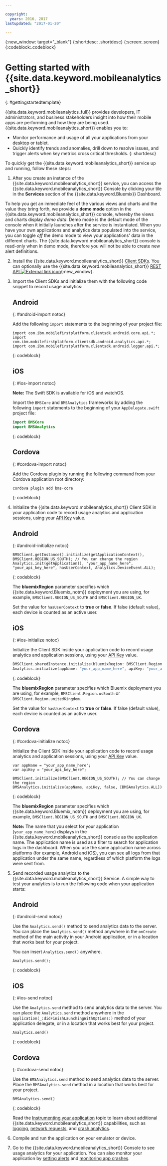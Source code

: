 ```yaml
---

copyright:
  years: 2016, 2017
lastupdated: "2017-01-20"

---
```

{:new_window: target="_blank"}
{:shortdesc: .shortdesc}
{:screen:.screen}
{:codeblock:.codeblock}

# Getting started with {{site.data.keyword.mobileanalytics_short}}

{: #gettingstartedtemplate}

{{site.data.keyword.mobileanalytics_full}} provides developers, IT administrators, and business stakeholders insight into how their mobile apps are performing and how they are being used. {{site.data.keyword.mobileanalytics_short}} enables you to:

* Monitor performance and usage of all your applications from your desktop or tablet. 
* Quickly identify trends and anomalies, drill down to resolve issues, and trigger alerts when key metrics cross critical thresholds. 
{: shortdesc}

To quickly get the {{site.data.keyword.mobileanalytics_short}} service up and running, follow these steps:

1. After you create an instance <!--[create an instance](https://console.{DomainName}/docs/services/reqnsi.html#req_instance)-->of the {{site.data.keyword.mobileanalytics_short}} service, you can access the {{site.data.keyword.mobileanalytics_short}} Console by clicking your tile in the **Services** section of the {{site.data.keyword.Bluemix}} Dashboard.

 To help you get an immediate feel of the various views and charts and the value they bring forth, we provide a **demo mode** option in the {{site.data.keyword.mobileanalytics_short}} console, whereby the views and charts display *demo data*. Demo mode is the default mode of the console when it initially launches after the service is instantiated. When you have your own applications and analytics data populated into the service, you can toggle *off* the demo mode to view your applications' data in the different charts. The {{site.data.keyword.mobileanalytics_short}} console is read-only when in demo mode, therefore you will not be able to create new alert definitions.

2. Install the {{site.data.keyword.mobileanalytics_short}} [Client SDKs](/docs/services/mobileanalytics/install-client-sdk.html). You can optionally use the {{site.data.keyword.mobileanalytics_short}} [REST API ![External link icon](../../icons/launch-glyph.svg "External link icon")](https://mobile-analytics-dashboard.{DomainName}/analytics-service/){:new_window}.

3. Import the Client SDKs and initialize them with the following code snippet to record usage analytics:

	## Android
	{: #android-import notoc}

	Add the following `import` statements to the beginning of your project file:
	
    ```
    import com.ibm.mobilefirstplatform.clientsdk.android.core.api.*;
    import com.ibm.mobilefirstplatform.clientsdk.android.analytics.api.*;
    import com.ibm.mobilefirstplatform.clientsdk.android.logger.api.*;
    ```
	{: codeblock}

	## iOS
	{: #ios-import notoc}
	
	**Note:** The Swift SDK is available for iOS and watchOS.
	
	Import the `BMSCore` and `BMSAnalytics` frameworks by adding the following `import` statements to the beginning of your `AppDelegate.swift` project file:

	```Swift
	import BMSCore
	import BMSAnalytics
	```
	{: codeblock}
   
	## Cordova
	{: #cordova-import notoc}
		
	Add the Cordova plugin by running the following command from your Cordova application root directory:

	```Javascript
	cordova plugin add bms-core
	```
	{: codeblock}  

4. Initialize the {{site.data.keyword.mobileanalytics_short}} Client SDK in your application code to record usage analytics and application sessions, using your [API Key](/docs/services/mobileanalytics/sdk.html#analytics-clientkey) value.	
	
	## Android
	{: #android-initialize notoc}	

	```
	BMSClient.getInstance().initialize(getApplicationContext(), BMSClient.REGION_US_SOUTH); // You can change the region
	Analytics.init(getApplication(), "your_app_name_here", "your_api_key_here", hasUserContext, Analytics.DeviceEvent.ALL);
	```
	{: codeblock}
    
	The **bluemixRegion** parameter specifies which {{site.data.keyword.Bluemix_notm}} deployment you are using, for example, `BMSClient.REGION_US_SOUTH` and `BMSClient.REGION_UK`. 
    <!-- , or `BMSClient.Region.Sydney`.-->
    
	Set the value for `hasUserContext` to **true** or **false**. If false (default value), each device is counted as an active user.

	## iOS
	{: #ios-initialize notoc}
  
	Initialize the Client SDK inside your application code to record usage analytics and application sessions, using your [API Key](/docs/services/mobileanalytics/sdk.html#analytics-clientkey) value.
	
	```Swift
	BMSClient.sharedInstance.initialize(bluemixRegion: BMSClient.Region.usSouth) // You can change the region
	Analytics.initialize(appName: "your_app_name_here", apiKey: "your_api_key_here", hasUserContext: false, deviceEvents: deviceEvents: .lifecycle, .network)
	```
	{: codeblock}
			
	The **bluemixRegion** parameter specifies which Bluemix deployment you are using, for example, `BMSClient.Region.usSouth` or `BMSClient.Region.unitedKingdom`.
	<!-- , or `BMSClient.REGION_SYDNEY`. -->
 
	Set the value for `hasUserContext` to **true** or **false**. If false (default value), each device is counted as an active user.
	
	## Cordova
	{: #cordova-initialize notoc}
	
	Initialize the Client SDK inside your application code to record usage analytics and application sessions, using your [API Key](/docs/services/mobileanalytics/sdk.html#analytics-clientkey) value.
	
	```
	var appName = "your_app_name_here";
	var apiKey = "your_api_key_here";
	
	BMSClient.initialize(BMSClient.REGION_US_SOUTH); // You can change the region
	BMSAnalytics.initialize(appName, apiKey, false, [BMSAnalytics.ALL])
	```
	{: codeblock}
  
	The **bluemixRegion** parameter specifies which {{site.data.keyword.Bluemix_notm}} deployment you are using, for example, `BMSClient.REGION_US_SOUTH` and `BMSClient.REGION_UK`.
  
	**Note:** The name that you select for your application (`your_app_name_here`) displays in the {{site.data.keyword.mobileanalytics_short}} console as the application name. The application name is used as a filter to search for application logs in the dashboard. When you use the same application name across platforms (for example, Android and iOS), you can see all logs from that application under the same name, regardless of which platform the logs were sent from.

5. Send recorded usage analytics to the {{site.data.keyword.mobileanalytics_short}} Service. A simple way to test your analytics is to run the following code when your application starts:

	## Android
	{: #android-send notoc}

	Use the `Analytics.send()` method to send analytics data to the server. You can place the `Analytics.send()` method anywhere in the `onCreate` method of the main activity in your Android application, or in a location that works best for your project. 
	
	You can insert `Analytics.send()` anywhere.

	```
	Analytics.send();
	```
	{: codeblock}

	## iOS
	{: #ios-send notoc}

	Use the `Analytics.send` method to send analytics data to the server. You can place the `Analytics.send` method anywhere in the `application(_:didFinishLaunchingWithOptions:)` method of your application delegate, or in a location that works best for your project. 

	```
	Analytics.send()
	```
	{: codeblock}
	
	## Cordova
	{: #cordova-send notoc}
	
	Use the `BMSAnalytics.send` method to send analytics data to the server. Place the `BMSAnalytics.send` method in a location that works best for your project.
	
	```
	BMSAnalytics.send()
	```
	{: codeblock}
	
	Read the [Instrumenting your application](/docs/services/mobileanalytics/sdk.html) topic to learn about additional {{site.data.keyword.mobileanalytics_short}} capabilities, such as [logging](/docs/services/mobileanalytics/sdk.html#app-monitoring-logger), [network requests](/docs/services/mobileanalytics/sdk.html#network-requests), and [crash analytics](/docs/services/mobileanalytics/sdk.html#report-crash-analytics).
	
6. Compile and run the application on your emulator or device.

7. Go to the {{site.data.keyword.mobileanalytics_short}} Console to see usage analytics for your application. You can also monitor your application by <!--[creating custom charts](app-monitoring.html#custom-charts),-->[setting alerts](/docs/services/mobileanalytics/app-monitoring.html#alerts) and [monitoring app crashes](/docs/services/mobileanalytics/app-monitoring.html#monitor-app-crash).
